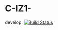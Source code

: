 # C-IZ1-
develop: [![Build Status](https://travis-ci.com/keithzetterstrom/C-IZ1-.svg?token=Yvgb8BACowLkMJSxpbj6&branch=develop)](https://travis-ci.com/keithzetterstrom/C-IZ1-)
